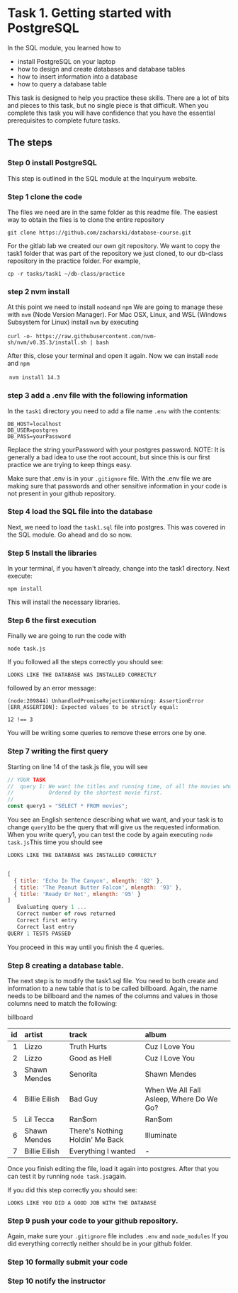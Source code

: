 # Task 1. Getting started with PostgreSQL



In the SQL module, you learned how to 



* install PostgreSQL on your laptop
* how to design and create databases and database tables
* how to insert information into a database
* how to query a database table



This task is designed to help you practice these skills. There are a lot of bits and pieces to this task, but no single piece is that difficult. When you complete this task you will have confidence that you have the essential prerequisites to complete future tasks.



## The steps

### Step 0 install PostgreSQL

This step is outlined in the SQL module at the Inquiryum website. 

### Step 1 clone the code

The files we need are in the same folder as this readme file.  The easiest way to obtain the files is to clone the entire repository

`git clone https://github.com/zacharski/database-course.git`

For the gitlab lab we created our own git repository. We want to copy the task1 folder that was part of the repository we just cloned, to our db-class repository in the practice folder.  For example,

`cp -r tasks/task1 ~/db-class/practice`

### step 2 nvm install

At this point we need to install `node`and `npm`  We are going to manage these with `nvm` (Node Version Manager). For Mac OSX, Linux, and WSL (Windows Subsystem for Linux) install `nvm` by executing 

​	`curl -o- https://raw.githubusercontent.com/nvm-sh/nvm/v0.35.3/install.sh | bash`

After this, close your terminal and open it again. Now we can install `node` and `npm`

​	`nvm install 14.3`



### step 3 add a .env file with the following information

In the `task1` directory you need to add a file name `.env` with the contents:
```
DB_HOST=localhost
DB_USER=postgres
DB_PASS=yourPassword
```

Replace the string yourPassword with your postgres password. NOTE: It is generally a bad idea to use the root account, but since this is our first practice we are trying to keep things easy. 

Make sure that .env is in your `.gitignore` file.  With the .env file we are making sure that passwords and other sensitive information in your code is not present in your github repository.




### Step 4 load the SQL file into the database

Next, we need to load the `task1.sql` file into postgres. This was covered in the SQL module. Go ahead and do so now.

### Step 5 Install the libraries

In your terminal, if you haven't already, change into the task1 directory. Next execute:

`npm install`

This will install the necessary libraries. 



### Step 6 the first execution

Finally we are going to run the code with 



`node task.js`



If you followed all the steps correctly you should see:



`LOOKS LIKE THE DATABASE WAS INSTALLED CORRECTLY`

followed by an error message:

`(node:209844) UnhandledPromiseRejectionWarning: AssertionError [ERR_ASSERTION]: Expected values to be strictly equal:`

`12 !== 3`

You will be writing some queries to remove these errors one by one.



### Step 7 writing the first query

 Starting on line 14 of the task.js file, you will see


```javascript
// YOUR TASK
//  query 1: We want the titles and running time, of all the movies whose running time is less than 100 minutes. 
//           Ordered by the shortest movie first.
//
const query1 = "SELECT * FROM movies";
```

You see an English sentence describing what we want, and your task is to change `query1`to be the query that will give us the requested information. When you write query1, you can test the code by again executing `node task.js`This time you should see

```javascript
LOOKS LIKE THE DATABASE WAS INSTALLED CORRECTLY


[
  { title: 'Echo In The Canyon', mlength: '82' },
  { title: 'The Peanut Butter Falcon', mlength: '93' },
  { title: 'Ready Or Not', mlength: '95' }
]
   Evaluating query 1 ...
   Correct number of rows returned
   Correct first entry
   Correct last entry
QUERY 1 TESTS PASSED
```

You proceed in this way until you finish the 4 queries.



### Step 8 creating a database table.

The next step is to modify the task1.sql file. You need to both create and information to a new table that is to be called billboard.  Again, the name needs to be billboard and the names of the columns and values in those columns need to match the following:



billboard

id | artist | track | album
--: | :-- | :-- | :--
1 | Lizzo | Truth Hurts | Cuz I Love You
2 | Lizzo | Good as Hell | Cuz I Love You
3 | Shawn Mendes | Senorita | Shawn Mendes
4 | Billie Eilish | Bad Guy |  When We All Fall Asleep, Where Do We Go?
5 | Lil Tecca | Ran$om | Ran$om
6 | Shawn Mendes | There's Nothing Holdin' Me Back |  Illuminate
7 | Billie Eilish | Everything I wanted | -

Once you finish editing the file, load it again into postgres. After that you can test it by running `node task.js`again.

If you did this step correctly you should see: 

`LOOKS LIKE YOU DID A GOOD JOB WITH THE DATABASE`



### Step 9 push your code to your github repository. 

Again, make sure your `.gitignore` file includes `.env` and `node_modules` If you did everything correctly neither should be in your github folder.

### Step 10 formally submit your code





### Step 10 notify the instructor 

